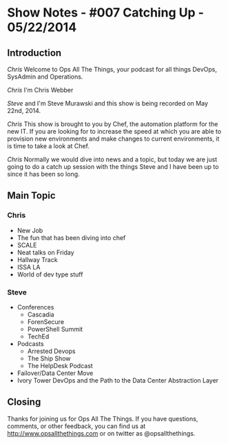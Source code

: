 Show Notes - #007 Catching Up - 05/22/2014
===========================

Introduction
------------
*Chris* Welcome to Ops All The Things, your podcast for all things DevOps, SysAdmin and Operations.

*Chris* I'm Chris Webber

*Steve* and I'm Steve Murawski and this show is being recorded on May 22nd, 2014.

*Chris* This show is brought to you by Chef, the automation platform for the new IT. If you are looking for to increase the speed at which you are able to provision new environments and make changes to current environments, it is time to take a look at Chef. 

*Chris* Normally we would dive into news and a topic, but today we are just going to do a catch up session with the things Steve and I have been up to since it has been so long.

Main Topic
----------

### Chris

* New Job
* The fun that has been diving into chef
* SCALE
 * Neat talks on Friday
 * Hallway Track
* ISSA LA
* World of dev type stuff

### Steve

* Conferences
  * Cascadia
  * ForenSecure
  * PowerShell Summit
  * TechEd
* Podcasts
  * Arrested Devops
  * The Ship Show
  * The HelpDesk Podcast
* Failover/Data Center Move
* Ivory Tower DevOps and the Path to the Data Center Abstraction Layer

Closing
-------
Thanks for joining us for Ops All The Things.  If you have questions, comments, or other feedback, you can find us at <http://www.opsallthethings.com> or on twitter as @opsallthethings.
